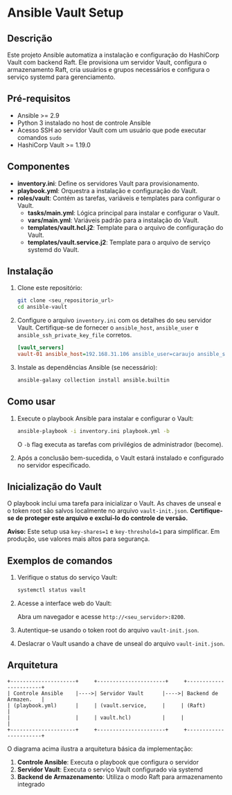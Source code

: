 # Ansible Vault Setup

## Descrição

Este projeto Ansible automatiza a instalação e configuração do HashiCorp Vault com backend Raft. Ele provisiona um servidor Vault, configura o armazenamento Raft, cria usuários e grupos necessários e configura o serviço systemd para gerenciamento.

## Pré-requisitos

- Ansible >= 2.9
- Python 3 instalado no host de controle Ansible
- Acesso SSH ao servidor Vault com um usuário que pode executar comandos `sudo`
- HashiCorp Vault >= 1.19.0

## Componentes

- **inventory.ini**: Define os servidores Vault para provisionamento.
- **playbook.yml**: Orquestra a instalação e configuração do Vault.
- **roles/vault**: Contém as tarefas, variáveis e templates para configurar o Vault.
  - **tasks/main.yml**: Lógica principal para instalar e configurar o Vault.
  - **vars/main.yml**: Variáveis padrão para a instalação do Vault.
  - **templates/vault.hcl.j2**: Template para o arquivo de configuração do Vault.
  - **templates/vault.service.j2**: Template para o arquivo de serviço systemd do Vault.

## Instalação

1.  Clone este repositório:

    ```bash
    git clone <seu_repositorio_url>
    cd ansible-vault
    ```

2.  Configure o arquivo `inventory.ini` com os detalhes do seu servidor Vault. Certifique-se de fornecer o `ansible_host`, `ansible_user` e `ansible_ssh_private_key_file` corretos.

    ```ini
    [vault_servers]
    vault-01 ansible_host=192.168.31.106 ansible_user=caraujo ansible_ssh_private_key_file=/home/carlosaraujo/.ssh/chave_carlos
    ```

3.  Instale as dependências Ansible (se necessário):

    ```bash
    ansible-galaxy collection install ansible.builtin
    ```

## Como usar

1.  Execute o playbook Ansible para instalar e configurar o Vault:

    ```bash
    ansible-playbook -i inventory.ini playbook.yml -b
    ```

    O `-b` flag executa as tarefas com privilégios de administrador (become).

2.  Após a conclusão bem-sucedida, o Vault estará instalado e configurado no servidor especificado.

## Inicialização do Vault

O playbook inclui uma tarefa para inicializar o Vault. As chaves de unseal e o token root são salvos localmente no arquivo `vault-init.json`. **Certifique-se de proteger este arquivo e excluí-lo do controle de versão.**

**Aviso:** Este setup usa `key-shares=1` e `key-threshold=1` para simplificar. Em produção, use valores mais altos para segurança.

## Exemplos de comandos

1.  Verifique o status do serviço Vault:

    ```bash
    systemctl status vault
    ```

2.  Acesse a interface web do Vault:

    Abra um navegador e acesse `http://<seu_servidor>:8200`.

3.  Autentique-se usando o token root do arquivo `vault-init.json`.

4.  Deslacrar o Vault usando a chave de unseal do arquivo `vault-init.json`.

## Arquitetura

```
+---------------------+     +----------------------+     +-----------------------+
| Controle Ansible    |---->| Servidor Vault      |---->| Backend de Armazen.   |
| (playbook.yml)      |     | (vault.service,     |     | (Raft)                |
|                     |     | vault.hcl)          |     |                       |
+---------------------+     +----------------------+     +-----------------------+
```

O diagrama acima ilustra a arquitetura básica da implementação:

1. **Controle Ansible**: Executa o playbook que configura o servidor
2. **Servidor Vault**: Executa o serviço Vault configurado via systemd
3. **Backend de Armazenamento**: Utiliza o modo Raft para armazenamento integrado